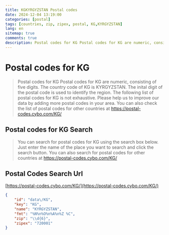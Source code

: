 ```yaml
---
title: KGKYRGYZSTAN Postal codes 
date: 2024-12-04 13:19:00
categories: [postal]
tags: [countries, zip, zipex, postal, KG,KYRGYZSTAN]
lang: en
sitemap: true
comments: true
description: Postal codes for KG Postal codes for KG are numeric, consisting of five digits. The country code of KG is KYRGYZSTAN. The inital digit of the postal code is used to identify the region. The following list of postal codes for KG is not exhaustive. Please help us to improve our data by adding more postal codes in your area. You can also check the list of postal codes for other countries at https://postal-codes.cybo.com/KG/
---
```


# Postal codes for KG
> Postal codes for KG Postal codes for KG are numeric, consisting of five digits. The country code of KG is KYRGYZSTAN. The inital digit of the postal code is used to identify the region. The following list of postal codes for KG is not exhaustive. Please help us to improve our data by adding more postal codes in your area. You can also check the list of postal codes for other countries at https://postal-codes.cybo.com/KG/

## Postal codes for KG Search 
> You can search for postal codes for KG using the search box below. Just enter the name of the place you want to search and click the search button. You can also search for postal codes for other countries at https://postal-codes.cybo.com/KG/

## Postal Codes Search Url

[https://postal-codes.cybo.com/KG/](https://postal-codes.cybo.com/KG/)
```json
{
    "id": "data\/KG",
    "key": "KG",
    "name": "KYRGYZSTAN",
    "fmt": "%N%n%O%n%A%n%Z %C",
    "zip": "\\d{6}",
    "zipex": "720001"
}
```
